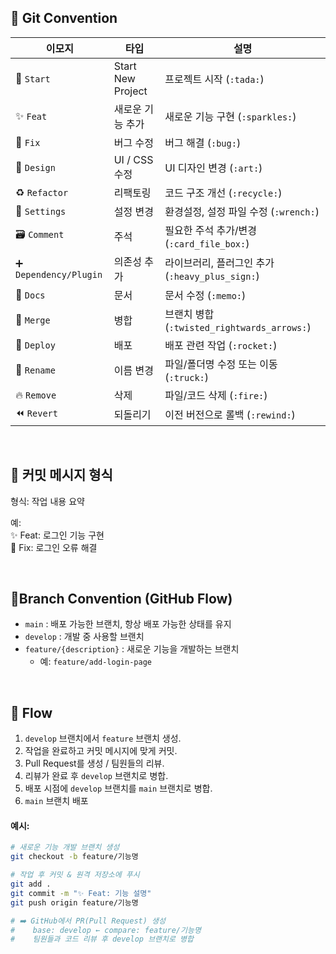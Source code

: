## 🎯 Git Convention

| 이모지 | 타입 | 설명 |
|--------|------|------|
| 🎉 `Start` | Start New Project | 프로젝트 시작 (`:tada:`) |
| ✨ `Feat` | 새로운 기능 추가 | 새로운 기능 구현 (`:sparkles:`) |
| 🐛 `Fix` | 버그 수정 | 버그 해결 (`:bug:`) |
| 🎨 `Design` | UI / CSS 수정 | UI 디자인 변경 (`:art:`) |
| ♻️ `Refactor` | 리팩토링 | 코드 구조 개선 (`:recycle:`) |
| 🔧 `Settings` | 설정 변경 | 환경설정, 설정 파일 수정 (`:wrench:`) |
| 🗃️ `Comment` | 주석 | 필요한 주석 추가/변경 (`:card_file_box:`) |
| ➕ `Dependency/Plugin` | 의존성 추가 | 라이브러리, 플러그인 추가 (`:heavy_plus_sign:`) |
| 📝 `Docs` | 문서 | 문서 수정 (`:memo:`) |
| 🔀 `Merge` | 병합 | 브랜치 병합 (`:twisted_rightwards_arrows:`) |
| 🚀 `Deploy` | 배포 | 배포 관련 작업 (`:rocket:`) |
| 🚚 `Rename` | 이름 변경 | 파일/폴더명 수정 또는 이동 (`:truck:`) |
| 🔥 `Remove` | 삭제 | 파일/코드 삭제 (`:fire:`) |
| ⏪️ `Revert` | 되돌리기 | 이전 버전으로 롤백 (`:rewind:`) |

<br>



## 📝 커밋 메시지 형식

형식: 작업 내용 요약

예: <br>
✨ Feat: 로그인 기능 구현  
🐛 Fix: 로그인 오류 해결

<br>



## 🌿Branch Convention (GitHub Flow)

- `main` : 배포 가능한 브랜치, 항상 배포 가능한 상태를 유지
- `develop` : 개발 중 사용할 브랜치
- `feature/{description}` : 새로운 기능을 개발하는 브랜치
    - 예: `feature/add-login-page`

<br>



## 🔀 Flow

1. `develop` 브랜치에서 `feature` 브랜치 생성.
2. 작업을 완료하고 커밋 메시지에 맞게 커밋.
3. Pull Request를 생성 / 팀원들의 리뷰.
4. 리뷰가 완료 후 `develop` 브랜치로 병합.
5. 배포 시점에 `develop` 브랜치를 `main` 브랜치로 병합.
6. `main` 브랜치 배포 <br>
#### 예시:
```bash
# 새로운 기능 개발 브랜치 생성
git checkout -b feature/기능명

# 작업 후 커밋 & 원격 저장소에 푸시
git add .
git commit -m "✨ Feat: 기능 설명"
git push origin feature/기능명

# ➡️ GitHub에서 PR(Pull Request) 생성
#    base: develop ← compare: feature/기능명
#    팀원들과 코드 리뷰 후 develop 브랜치로 병합
